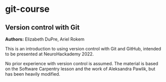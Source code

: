 # git-course

## Version control with Git

**Authors:** Elizabeth DuPre, Ariel Rokem

This is an introduction to using version control with Git and GitHub,
intended to be presented at NeuroHackademy 2022.

No prior experience with version control is assumed.
The material is based on the Software Carpentry lesson and the work of Aleksandra Pawlik, but has been heavily modified.

